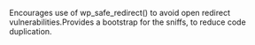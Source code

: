 Encourages use of wp_safe_redirect() to avoid open redirect vulnerabilities.Provides a bootstrap for the sniffs, to reduce code duplication.